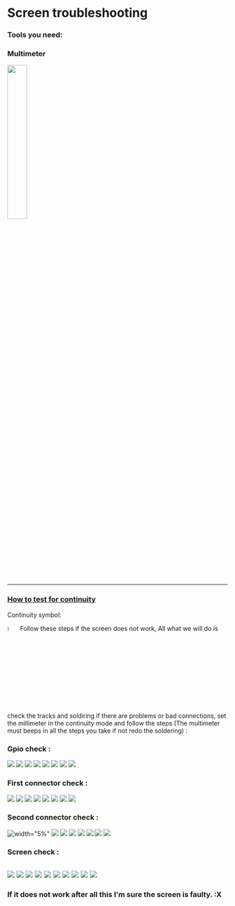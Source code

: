 # Screen troubleshooting

### Tools you need:
### Multimeter 
<img src="Multimeter.jpg" width="30%">

-----

### [How to test for continuity](https://www.fluke.com/en-us/learn/best-practices/test-tools-basics/digital-multimeters/how-to-test-for-continuity-with-a-digital-multimeter)
Continuity symbol:

<img src="continuity_mod.jpg" width="5%">
Follow these steps if the screen does not work, All what we will do is check the tracks and soldiring if there are problems or bad connections, 
set the millimeter in the continuity mode and follow the steps (The multimeter must beeps in all the steps you take if not redo the soldering) :


### Gpio check : 
![](Gpio/1.jpg)
![](Gpio/2.jpg)
![](Gpio/3.jpg)
![](Gpio/4.jpg)
![](Gpio/5.jpg)
![](Gpio/6.jpg)
![](Gpio/7.jpg)
![](Gpio/8.jpg)

### First connector check :
![](Main_connector/1.jpg)
![](Main_connector/2.jpg)
![](Main_connector/3.jpg)
![](Main_connector/4.jpg)
![](Main_connector/5.jpg)
![](Main_connector/6.jpg)
![](Main_connector/7.jpg)
![](Main_connector/8.jpg)

### Second connector check :
![width="5%"](Second_connector/1.jpg)
![](Second_connector/2.jpg)
![](Second_connector/3.jpg)
![](Second_connector/4.jpg)
![](Second_connector/5.jpg)
![](Second_connector/6.jpg)
![](Second_connector/7.jpg)
![](Second_connector/8.jpg)

### Screen check :
![](Screen_test/1.jpg)
![](Screen_test/2.jpg)
![](Screen_test/3.jpg)
![](Screen_test/4.jpg)
![](Screen_test/5.jpg)
![](Screen_test/6.jpg)
![](Screen_test/7.jpg)
![](Screen_test/8.jpg)
![](Screen_test/9.jpg)
![](Screen_test/10.jpg)
-----
### If it does not work after all this I'm sure the screen is faulty. :X